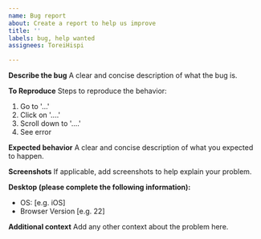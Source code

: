```yaml
---
name: Bug report
about: Create a report to help us improve
title: ''
labels: bug, help wanted
assignees: ToreiHispi

---
```


**Describe the bug**
A clear and concise description of what the bug is.

**To Reproduce**
Steps to reproduce the behavior:
1. Go to '...'
2. Click on '....'
3. Scroll down to '....'
4. See error

**Expected behavior**
A clear and concise description of what you expected to happen.

**Screenshots**
If applicable, add screenshots to help explain your problem.

**Desktop (please complete the following information):**
 - OS: [e.g. iOS]
 - Browser Version [e.g. 22]

**Additional context**
Add any other context about the problem here.
